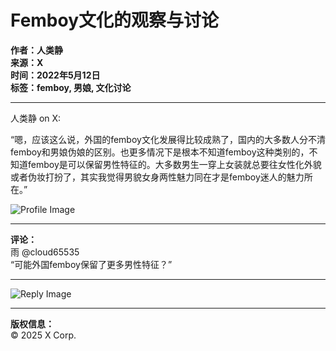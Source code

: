 # Femboy文化的观察与讨论

**作者：人类静**  
**来源：X**  
**时间：2022年5月12日**  
**标签：femboy, 男娘, 文化讨论**

---

人类静 on X: 

“嗯，应该这么说，外国的femboy文化发展得比较成熟了，国内的大多数人分不清femboy和男娘伪娘的区别。也更多情况下是根本不知道femboy这种类别的，不知道femboy是可以保留男性特征的。大多数男生一穿上女装就总要往女性化外貌或者伪妆打扮了，其实我觉得男貌女身两性魅力同在才是femboy迷人的魅力所在。”  

![Profile Image](https://pbs.twimg.com/profile_images/1453888419482902545/9E9KZS52_normal.jpg)

---

**评论：**  
雨 @cloud65535  
“可能外国femboy保留了更多男性特征？”

---

![Reply Image](https://pbs.twimg.com/profile_images/1310597717224304641/p8M3xIyE_mini.jpg)

---

**版权信息：**  
© 2025 X Corp.